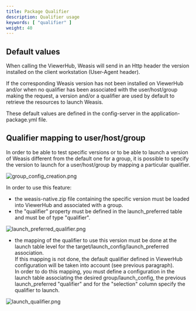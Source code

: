 ```yaml
---
title: Package Qualifier
description: Qualifier usage
keywords: [ "qualifier" ]
weight: 40
---
```


## Default values

When calling the ViewerHub, Weasis will send in an Http header the version installed on the client workstation (User-Agent header).

If the corresponding Weasis version has not been installed on ViewerHub and/or when no qualifier has been associated with the user/host/group making the request, a version and/or a qualifier are used by default to retrieve the resources to launch Weasis.

These default values are defined in the config-server in the application-package.yml file.

## Qualifier mapping to user/host/group

In order to be able to test specific versions or to be able to launch a version of Weasis different from the default one for a group, it is possible to specify the version to launch for a user/host/group by mapping a particular qualifier.

![group_config_creation.png](/viewer-hub/qualifier/group_config_creation.png)

In order to use this feature:
- the weasis-native.zip file containing the specific version must be loaded into ViewerHub and associated with a group.
- the "qualifier" property must be defined in the launch_preferred table and must be of type "qualifier".

![launch_preferred_qualifier.png](/viewer-hub/qualifier/launch_preferred_qualifier.png)

- the mapping of the qualifier to use this version must be done at the launch table level for the target/launch_config/launch_preferred association. <br/>
If this mapping is not done, the default qualifier defined in ViewerHub configuration will be taken into account (see previous paragraph). <br/>
In order to do this mapping, you must define a configuration in the launch table associating the desired group/launch_config, the previous launch_preferred "qualifier" and for the "selection" column specify the qualifier to launch.

![launch_qualifier.png](/viewer-hub/qualifier/launch_qualifier.png)
